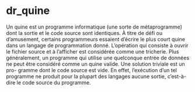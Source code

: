 # dr_quine
Un quine est un programme informatique (une sorte de métaprogramme) dont la sortie et le code source sont identiques. À titre de défi ou d’amusement, certains programmeurs essaient d’écrire le plus court quine dans un langage de programmation donné. L’opération qui consiste à ouvrir le fichier source et à l’afficher est considérée comme une tricherie. Plus généralement, un programme qui utilise une quelconque entrée de données ne peut être considéré comme un quine valide. Une solution triviale est un pro- gramme dont le code source est vide. En effet, l’exécution d’un tel programme ne produit pour la plupart des langages aucune sortie, c’est-à-dire le code source du programme.
